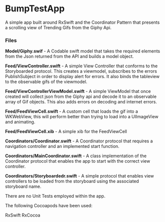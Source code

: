 # **BumpTestApp**

A simple app built around RxSwift and the Coordinator Pattern that presents a scrolling view of Trending Gifs from the Giphy Api.

### **Files**

**Model/Giphy.swif** - A Codable swift model that takes the required elements from the Json returned from the API and builds a model object.

**Feed/ViewController.swift** - A simple View Controller that conforms to the Storyboarded protocol. This creates a viewmodel, subscribes to the errors PublishSubject in order to display alert for errors. It also binds the tableview to the observable gifs of the viewmodel.

**Feed/ViewControllerViewModel.swift** - A simple ViewModel that once created will collect json from the Giphy api and decode it to an observable array of Gif objects.  This also adds errors on decoding and internet errors.


**Feed/FeedViewCell.swift** - A custom cell that loads the gif into a WKWebView, this will perform better than trying to load into a UIImageView and animating.

**Feed/FeedViewCell.xib** - A simple xib for the FeedViewCell

**Coordinators/Coordinator.swift** - A Coordinator protocol that requires a navigation controller and an implemented start function.

**Coordinators/MainCoordinator.swift** - A class implementation of the Coordinator protocol that enables the app to start with the correct view controller.

**Coordinators/Storyboardedr.swift** - A simple protocol that enables view controllers to be loaded from the storyboard using the associated storyboard name.

There are no Unit Tests employed within the app.

The following Cocoapods have been used:

RxSwift
RxCocoa